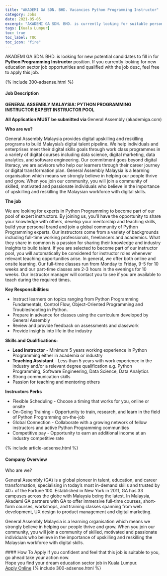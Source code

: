 ```yaml
---
title: "AKADEMI GA SDN. BHD. Vacancies Python Programming Instructor" 
category: Jobs 
date: 2021-05-05 
excerpt: "AKADEMI GA SDN. BHD. is currently looking for suitable person to fill in the Python Programming Instructor which positioned at Kuala Lumpur" 
tags: [Kuala Lumpur] 
toc: true 
toc_label: TOC 
toc_icon: "fire" 
--- 
```


<p>AKADEMI GA SDN. BHD. is looking for new potential candidates to fill in for <b>Python Programming Instructor</b> position. If you currently looking for new education sector job opportunities and qualified with the job desc, feel free to apply this job.
</p>{% include 300-adsense.html %} 
<div><div><h4>Job Description</h4></div><div><div><span><div><p><strong>GENERAL ASSEMBLY MALAYSIA: PYTHON PROGRAMMING INSTRUCTOR&#160;EXPERT INSTRUCTOR POOL</strong></p><p><strong>All Application MUST be submitted via </strong>General Assembly (akademiga.com)</p><p><strong>Who are we?</strong></p><p><span>General Assembly Malaysia provides digital upskilling and reskilling programs to build Malaysia&#8217;s digital talent pipeline. We help individuals and enterprises meet their digital skills goals through work class programmes in a variety of digital courses including data science, digital marketing, data analytics, and software engineering. Our commitment goes beyond digital literacy, we are advisors who help our learners through their career journey or digital transformation plan. General Assembly Malaysia is a learning organisation which means we strongly believe in helping our people thrive and grow. When you join our community, you will join a community of skilled, motivated and passionate individuals who believe in the importance of upskilling and reskilling the Malaysian workforce with digital skills.&#160;</span></p><p><strong>The job</strong></p><p><span>We are looking for experts in Python Programming to become part of our pool of expert instructors. By joining us, you&#8217;ll have the opportunity to share your knowledge with others, develop your mentorship and teaching skills, build your personal brand and join a global community of Python Programming experts. Our instructors come from a variety of backgrounds including full-time working professionals, freelancers and academics. What they share in common is a passion for sharing their knowledge and industry insights to build talent. If you are selected to become part of our instructor pool, you will automatically be considered for instructor roles whenever relevant teaching opportunities arise. In general, we offer both online and onsite learning. Our full-time classes run from Monday to Friday, 9-5 for 10 weeks and our part-time classes are 2-3 hours in the evenings for 10 weeks.&#160;Our instructor manager will contact you to see if you are available to teach during the required times.</span></p><p><strong>Key Responsibilities:</strong></p><ul><li><span>Instruct learners on topics ranging from Python Programming Fundamentals, Control Flow, Object-Oriented Programming and Troubleshooting in Python.</span></li><li><span>Prepare in advance for classes using the curriculum developed by General Assembly</span></li><li><span>Review and provide feedback on assessments and classwork</span></li><li><span>Provide insights into life in the industry</span></li></ul><p><strong>Skills and Qualifications:</strong></p><ul><li><strong>Lead Instructor</strong><span>&#160;- Minimum 5 years working experience in Python Programming either in academia or industry</span></li><li><strong>Teaching Assistant</strong><span>&#160;- Less than 5 years with work experience in the industry and/or a relevant degree qualification e.g. Python Programming, Software Engineering, Data Science, Data Analytics</span></li><li><span>Strong communication skills</span></li><li><span>Passion for teaching and mentoring others</span></li></ul><p><strong>Instructors Perks</strong></p><ul><li><span>Flexible Scheduling - Choose a timing that works for you, online or onsite</span></li><li>On-Going Training - Opportunity to train, research, and learn in the field of Python Programming on-the-job</li><li>Global Connection - Collaborate with a growing network of fellow instructors and active Python Programming communities</li><li>Competitive pay - Opportunity to earn an additional income at an industry competitive rate</li></ul></div></span></div></div></div> 
{% include article-adsense.html %} 
<div><div><h4>Company Overview</h4></div><div><div><span><div><p>Who are we?</p><p>General Assembly (GA) is a global pioneer in talent, education, and career transformation, specialising in today&#8217;s most in-demand skills and trusted by 40+ of the Fortune 100. Established in New York in 2011, GA has 33 campuses across the globe with Malaysia being the latest. In Malaysia, Akademi GA partners with GA to offer immersive full-time courses, short-form courses, workshops, and training classes spanning from web development, UX design to product management and digital marketing.</p><p>General Assembly Malaysia is a learning organisation which means we strongly believe in helping our people thrive and grow. When you join our community, you will join a community of skilled, motivated and passionate individuals who believe in the importance of upskilling and reskilling the Malaysian workforce with digital skills.</p></div></span></div></div></div> 
#### How To Apply 
If you confident and feel that this job is suitable to you, go ahead take your action now. <br/> 
Hope you find your dream education sector job in Kuala Lumpur. <br/> 
<a href="https://www.jobstreet.com.my/en/job/python-programming-instructor-4557989?jobId=jobstreet-my-job-4557989" class="btn btn--info" target="_blank" rel="nofollow noopenner">Apply Online</a> 
{% include 300-adsense.html %} 